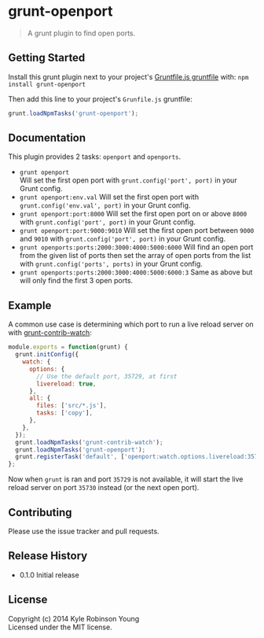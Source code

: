 # grunt-openport

> A grunt plugin to find open ports.

## Getting Started

Install this grunt plugin next to your project's
[Gruntfile.js gruntfile](http://gruntjs.com/getting-started) with:
`npm install grunt-openport`

Then add this line to your project's `Grunfile.js` gruntfile:

```js
grunt.loadNpmTasks('grunt-openport');
```

## Documentation

This plugin provides 2 tasks: `openport` and `openports`.

* `grunt openport`  
Will set the first open port with `grunt.config('port', port)` in your Grunt config.
* `grunt openport:env.val`
Will set the first open port with `grunt.config('env.val', port)` in your Grunt config.
* `grunt openport:port:8000`
Will set the first open port on or above `8000` with `grunt.config('port', port)` in your Grunt config.
* `grunt openport:port:9000:9010`
Will set the first open port between `9000` and `9010` with `grunt.config('port', port)` in your Grunt config.
* `grunt openports:ports:2000:3000:4000:5000:6000`
Will find an open port from the given list of ports then set the array of open ports from the list with `grunt.config('ports', ports)` in your Grunt config.
* `grunt openports:ports:2000:3000:4000:5000:6000:3`
Same as above but will only find the first 3 open ports.

## Example

A common use case is determining which port to run a live reload server on with [grunt-contrib-watch](https://github.com/gruntjs/grunt-contrib-watch):

```js
module.exports = function(grunt) {
  grunt.initConfig({
    watch: {
      options: {
        // Use the default port, 35729, at first
        livereload: true,
      },
      all: {
        files: ['src/*.js'],
        tasks: ['copy'],
      },
    },
  });
  grunt.loadNpmTasks('grunt-contrib-watch');
  grunt.loadNpmTasks('grunt-openport');
  grunt.registerTask('default', ['openport:watch.options.livereload:35729', 'watch']);
};
```

Now when `grunt` is ran and port `35729` is not available, it will start the live reload server on port `35730` instead (or the next open port).

## Contributing

Please use the issue tracker and pull requests.

## Release History

* 0.1.0 Initial release

## License

Copyright (c) 2014 Kyle Robinson Young  
Licensed under the MIT license.
